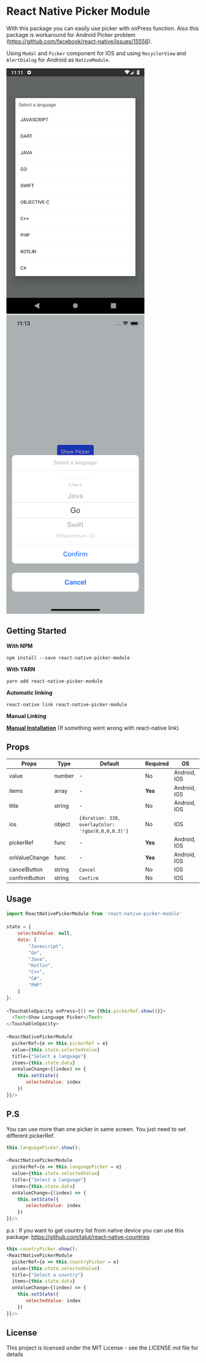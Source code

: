 # React Native Picker Module

With this package you can easily use picker with onPress function.
Also this package is workaround for Android Picker problem (https://github.com/facebook/react-native/issues/15556). 

Using `Modal` and `Picker` component for IOS and using `RecyclerView` and `AlertDialog` for Android as `NativeModule`. 


<img src="./docs/android-picker-module.png"> <img src="./docs/ios-picker-module.png">

## Getting Started

**With NPM**

```
npm install --save react-native-picker-module
```

**With YARN**

```
yarn add react-native-picker-module
```

**Automatic linking**

```
react-native link react-native-picker-module
```

**Manual Linking**

**[Manual Installation](/docs/manual-installation.md)** (If something went wrong with react-native link)

## Props

| Props       | Type | Default                                          | Required | OS         |
|-------------|------|--------------------------------------------------|----------|------------|
|value        |number|-                                                 |No        |Android, IOS|
|items        |array |-                                                 |**Yes**   |Android, IOS|
|title        |string|-                                                 |No        |Android, IOS|
|ios          |object|`{duration: 330, overlayColor: 'rgba(0,0,0,0.3)'}`|No        |IOS         |
|pickerRef    |func  |-                                                 |**Yes**   |Android, IOS|
|onValueChange|func  |-                                                 |**Yes**   |Android, IOS|
|cancelButton |string|`Cancel`                                          |No        |IOS         |
|confirmButton|string|`Confirm`                                         |No        |IOS         |


## Usage

```javascript
import ReactNativePickerModule from 'react-native-picker-module'

state = {
    selectedValue: null,
    data: [
        "Javascript",
        "Go",
        "Java",
        "Kotlin",
        "C++",
        "C#",
        "PHP"
    ]
};

<TouchableOpacity onPress={() => {this.pickerRef.show()}}>
  <Text>Show Language Picker</Text>
</TouchableOpacity>

<ReactNativePickerModule
  pickerRef={e => this.pickerRef = e}
  value={this.state.selectedValue}
  title={"Select a language"}
  items={this.state.data}
  onValueChange={(index) => {
    this.setState({
       selectedValue: index
    })
}}/>
```

## P.S
You can use more than one picker in same screen. You just need to set different pickerRef. 
```javascript
this.languagePicker.show();

<ReactNativePickerModule
  pickerRef={e => this.languagePicker = e}
  value={this.state.selectedValue}
  title={"Select a language"}
  items={this.state.data}
  onValueChange={(index) => {
    this.setState({
       selectedValue: index
    })
}}/>
```
p.s : If you want to get country list from native device you can use this package: https://github.com/talut/react-native-countries
```javascript
this.countryPicker.show();
<ReactNativePickerModule
  pickerRef={e => this.countryPicker = e}
  value={this.state.selectedValue}
  title={"Select a country"}
  items={this.state.data}
  onValueChange={(index) => {
    this.setState({
       selectedValue: index
    })
}}/>
```

## License
This project is licensed under the MIT License - see the LICENSE.md file for details